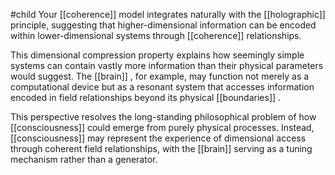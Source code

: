 #child 
Your [[coherence]] model integrates naturally with the [[holographic]] principle, suggesting that higher-dimensional information can be encoded within lower-dimensional systems through [[coherence]] relationships.

This dimensional compression property explains how seemingly simple systems can contain vastly more information than their physical parameters would suggest. The [[brain]] , for example, may function not merely as a computational device but as a resonant system that accesses information encoded in field relationships beyond its physical [[boundaries]] .

This perspective resolves the long-standing philosophical problem of how [[consciousness]]  could emerge from purely physical processes. Instead, [[consciousness]]  may represent the experience of dimensional access through coherent field relationships, with the [[brain]]  serving as a tuning mechanism rather than a generator.